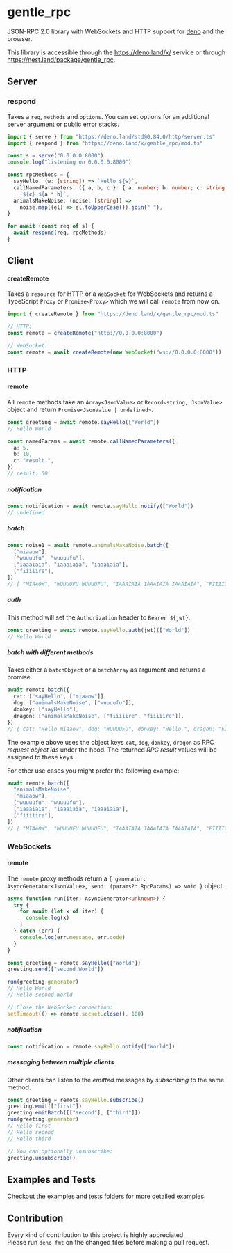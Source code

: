 # gentle_rpc

JSON-RPC 2.0 library with WebSockets and HTTP support for
[deno](https://github.com/denoland/deno) and the browser.

This library is accessible through the https://deno.land/x/ service or through
https://nest.land/package/gentle_rpc.

## Server

### respond

Takes a `req`, `methods` and `options`. You can set options for an additional
server argument or public error stacks.

```typescript
import { serve } from "https://deno.land/std@0.84.0/http/server.ts"
import { respond } from "https://deno.land/x/gentle_rpc/mod.ts"

const s = serve("0.0.0.0:8000")
console.log("listening on 0.0.0.0:8000")

const rpcMethods = {
  sayHello: (w: [string]) => `Hello ${w}`,
  callNamedParameters: ({ a, b, c }: { a: number; b: number; c: string }) =>
    `${c} ${a * b}`,
  animalsMakeNoise: (noise: [string]) =>
    noise.map((el) => el.toUpperCase()).join(" "),
}

for await (const req of s) {
  await respond(req, rpcMethods)
}
```

## Client

#### createRemote

Takes a `resource` for HTTP or a `WebSocket` for WebSockets and returns a
TypeScript `Proxy` or `Promise<Proxy>` which we will call `remote` from now on.

```typescript
import { createRemote } from "https://deno.land/x/gentle_rpc/mod.ts"

// HTTP:
const remote = createRemote("http://0.0.0.0:8000")

// WebSocket:
const remote = await createRemote(new WebSocket("ws://0.0.0.0:8000"))
```

### HTTP

#### remote

All `remote` methods take an `Array<JsonValue>` or `Record<string, JsonValue>`
object and return `Promise<JsonValue | undefined>`.

```typescript
const greeting = await remote.sayHello(["World"])
// Hello World

const namedParams = await remote.callNamedParameters({
  a: 5,
  b: 10,
  c: "result:",
})
// result: 50
```

##### notification

```typescript
const notification = await remote.sayHello.notify(["World"])
// undefined
```

##### batch

```typescript
const noise1 = await remote.animalsMakeNoise.batch([
  ["miaaow"],
  ["wuuuufu", "wuuuufu"],
  ["iaaaiaia", "iaaaiaia", "iaaaiaia"],
  ["fiiiiire"],
])
// [ "MIAAOW", "WUUUUFU WUUUUFU", "IAAAIAIA IAAAIAIA IAAAIAIA", "FIIIIIRE" ]
```

##### auth

This method will set the `Authorization` header to `Bearer ${jwt}`.

```typescript
const greeting = await remote.sayHello.auth(jwt)(["World"])
// Hello World
```

##### batch with different methods

Takes either a `batchObject` or a `batchArray` as argument and returns a
promise.

```typescript
await remote.batch({
  cat: ["sayHello", ["miaaow"]],
  dog: ["animalsMakeNoise", ["wuuuufu"]],
  donkey: ["sayHello"],
  dragon: ["animalsMakeNoise", ["fiiiiire", "fiiiiire"]],
})
// { cat: "Hello miaaow", dog: "WUUUUFU", donkey: "Hello ", dragon: "FIIIIIRE FIIIIIRE" }
```

The example above uses the object keys `cat`, `dog`, `donkey`, `dragon` as RPC
_request object ids_ under the hood. The returned _RPC result_ values will be
assigned to these keys.

For other use cases you might prefer the following example:

```typescript
await remote.batch([
  "animalsMakeNoise",
  ["miaaow"],
  ["wuuuufu", "wuuuufu"],
  ["iaaaiaia", "iaaaiaia", "iaaaiaia"],
  ["fiiiiire"],
])
// [ "MIAAOW", "WUUUUFU WUUUUFU", "IAAAIAIA IAAAIAIA IAAAIAIA", "FIIIIIRE" ]
```

### WebSockets

#### remote

The `remote` proxy methods return a
`{ generator: AsyncGenerator<JsonValue>, send: (params?: RpcParams) => void }`
object.

```typescript
async function run(iter: AsyncGenerator<unknown>) {
  try {
    for await (let x of iter) {
      console.log(x)
    }
  } catch (err) {
    console.log(err.message, err.code)
  }
}

const greeting = remote.sayHello(["World"])
greeting.send(["second World"])

run(greeting.generator)
// Hello World
// Hello second World

// Close the WebSocket connection:
setTimeout(() => remote.socket.close(), 100)
```

##### notification

```typescript
const notification = remote.sayHello.notify(["World"])
```

##### messaging between multiple clients

Other clients can listen to the _emitted_ messages by _subscribing_ to the same
method.

```typescript
const greeting = remote.sayHello.subscribe()
greeting.emit(["first"])
greeting.emitBatch([["second"], ["third"]])
run(greeting.generator)
// Hello first
// Hello second
// Hello third

// You can optionally unsubscribe:
greeting.unsubscribe()
```

## Examples and Tests

Checkout the
[examples](https://github.com/timonson/gentle_rpc/tree/master/examples) and
[tests](https://github.com/timonson/gentle_rpc/tree/master/tests) folders for
more detailed examples.

## Contribution

Every kind of contribution to this project is highly appreciated.  
Please run `deno fmt` on the changed files before making a pull request.
